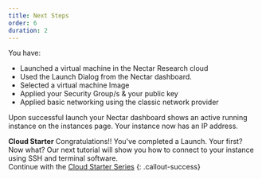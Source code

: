 ```yaml
---
title: Next Steps
order: 6
duration: 2
---
```


You have:
- Launched a virtual machine in the Nectar Research cloud
- Used the Launch Dialog from the Nectar dashboard.
- Selected a virtual machine Image
- Applied your Security Group/s & your public key
- Applied basic networking using the classic network provider

Upon successful launch your Nectar dashboard shows an active running instance on the instances page. Your instance now has an IP address.

**Cloud Starter**
Congratulations!! You've completed a Launch. Your first? Now what? Our next tutorial will show you how to connect to your instance using SSH and terminal software. <br/>Continue with the [Cloud Starter Series](/cloud-starter/02-tutorials)
{: .callout-success}